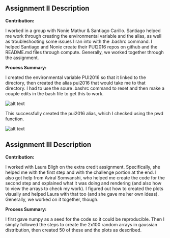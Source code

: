 ## Assignment II Description

**Contribution:** 

I worked in a group with Nonie Mathur & Santiago Carillo. Santiago helped me work through creating the environmental variable and the alias, as well as troubleshooting some issues I ran into with the .bashrc command. I helped Santiago and Nonie create their PUI2016 repos on github and the README.md files through compute. Generally, we worked together through the assignment.

**Process Summary:** 

I created the environmental variable PUI2016 so that it linked to the directory, then created the alias pui2016 that would take me to that directory. I had to use the soure .bashrc command to reset and then make a couple edits in the bash file to get this to work.

![alt text](https://github.com/lgladson/PUI2016_lag552/blob/master/HW1_lag552/bash%20screenshot.PNG ".bashrc file screenshot")

This successfully created the pui2016 alias, which I checked using the pwd function.

![alt text](https://github.com/lgladson/PUI2016_lag552/blob/master/HW1_lag552/alias%20screenshot.PNG "alias commands screenshot")

## Assignment III Description

**Contribution:** 

I worked with Laura Bligh on the extra credit assignment. Specifically, she helped me with the first step and with the challenge portion at the end. I also got help from Aviral Somvanshi, who helped me create the code for the second step and explained what it was doing and rendering (and also how to view the arrays to check my work). I figured out how to created the plots visually and helped Laura with that too (and she gave me her own ideas). Generally, we worked on it together, though.

**Process Summary:** 

I first gave numpy as a seed for the code so it could be reproducible. Then I simply followed the steps to create the 2x100 random arrays in gaussian distribution, then created 50 of these and the plots as described. 
